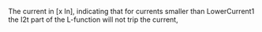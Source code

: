 The current in [x In], indicating that for currents smaller than LowerCurrent1 the I2t part of the L-function will not trip the current,